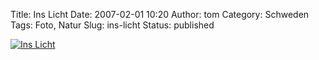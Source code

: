 Title: Ins Licht
Date: 2007-02-01 10:20
Author: tom
Category: Schweden
Tags: Foto, Natur
Slug: ins-licht
Status: published

[![Ins
Licht](http://www.fiket.de/pic/blackbird_s.jpg "Ins Licht")](http://www.fiket.de/pic/blackbird_l.jpg)

